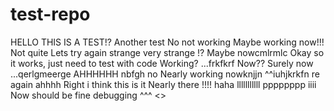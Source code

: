 # test-repo
HELLO THIS IS A TEST!?
Another test
No not working
Maybe working now!!!
Not quite
Lets try again
strange
very strange
!?
Maybe nowcmlrmlc
Okay so it works, just need to test with code
Working?
...frkfkrf
Now??
Surely now
...qerlgmeerge
AHHHHHH nbfgh
no
Nearly working nowknjjn
^^iuhjkrkfn re
again
ahhhh
Right i think this is it
Nearly there
!!!!
haha
lllllllllll
pppppppp
iiii
Now should be fine
debugging
^^^
<>
